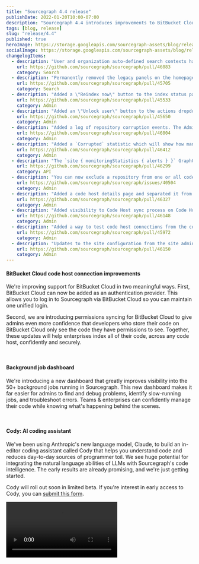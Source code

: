```yaml
---
title: "Sourcegraph 4.4 release"
publishDate: 2022-01-20T10:00-07:00
description: "Sourcegraph 4.4 introduces improvements to BitBucket Cloud support and a new background job dashboard for debugging."
tags: [blog, release]
slug: "release/4.4"
published: true
heroImage: https://storage.googleapis.com/sourcegraph-assets/blog/release-post/4.4/sourcegraph-4-4-hero.png
socialImage: https://storage.googleapis.com/sourcegraph-assets/blog/release-post/4.4/sourcegraph-4-4-hero.png
changelogItems:
  - description: "User and organization auto-defined search contexts have been permanently removed along with the `autoDefinedSearchContexts` GraphQL query. The only auto-defined context now is the `global` context."
    url: https://github.com/sourcegraph/sourcegraph/pull/46083
    category: Search
  - description: "Permanently removed the legacy panels on the homepage (such as recent searches) and removed the setting `experimentalFeatures.showEnterpriseHomePanels`."
    url: https://github.com/sourcegraph/sourcegraph/pull/45705
    category: Search
  - description: "Added a \"Reindex now\" button to the index status page. Admins can now force an immediate reindex of a repository."
    url: https://github.com/sourcegraph/sourcegraph/pull/45533
    category: Admin
  - description: "Added an \"Unlock user\" button to the actions dropdown on the Site Admin Users page. Admins can unlock user accounts that were locked after too many sign-in attempts."
    url: https://github.com/sourcegraph/sourcegraph/pull/45650
    category: Admin
  - description: "Added a log of repository corruption events. The Admin repositories page now shows when a repsository has been detected as corrupt along with that repository's history of corruption."
    url: https://github.com/sourcegraph/sourcegraph/pull/46004
    category: Admin
  - description: "Added a `Corrupted` statistic which will show how many repositories are currently corrupt. The statistic will only be shown if there are any corrupted repositories, otherwise the value will be hidden."
    url: https://github.com/sourcegraph/sourcegraph/pull/46412
    category: Admin
  - description: "The `site { monitoringStatistics { alerts } }` GraphQL query has been deprecated and will no longer return data. The query will be removed entirely in a future release."
    url: https://github.com/sourcegraph/sourcegraph/pull/46299
    category: API
  - description: "You can now exclude a repository from one or all code hosts with the click of a button. Admins can exclude repositories directly on the Repository Options page instead of needing to manually edit the code host configuration."
    url: https://github.com/sourcegraph/sourcegraph/issues/40504
    category: Admin
  - description: "Added a code host details page and separated it from the code host edit page. The new page contains information about a code host, its sync jobs, configuration, the number of synced repositories, and a link to access the list of synced repositories."
    url: https://github.com/sourcegraph/sourcegraph/pull/46327
    category: Admin
  - description: "Added visibility to Code Host sync process on Code Host list page. Now admins can get an insight about sync being started/in progress/finished not only on Code Host details page, but also on a page with an overview of all configured Code Hosts."
    url: https://github.com/sourcegraph/sourcegraph/pull/46148
    category: Admin
  - description: "Added a way to test code host connections from the code host details page. Now admins can check if Sourcegraph can connect to their configured code host directly from the UI."
    url: https://github.com/sourcegraph/sourcegraph/pull/45972
    category: Admin
  - description: "Updates to the site configuration from the site admin panel will now record the user id of the author in the database in the critical_and_site_config.author_user_id column."
    url: https://github.com/sourcegraph/sourcegraph/pull/46150
    category: Admin
---
```


<Badge link="/code-search" text="Code Search" color="cerise" size="small" />

#### BitBucket Cloud code host connection improvements

We're improving support for BitBucket Cloud in two meaningful ways. First, BitBucket Cloud can now be added as an authentication provider. This allows you to log in to Sourcegraph via BitBucket Cloud so you can maintain one unified login. 

Second, we are introducing permissions syncing for BitBucket Cloud to give admins even more confidence that developers who store their code on BitBucket Cloud only see the code they have permissions to see. Together, these updates will help enterprises index all of their code, across any code host, confidently and securely. 

<br />
<Badge link="/code-search" text="Code Search" color="cerise" size="small" />

#### Background job dashboard

We're introducing a new dashboard that greatly improves visibility into the 50+ background jobs running in Sourcegraph. This new dashboard makes it far easier for admins to find and debug problems, identify slow-running jobs, and troubleshoot errors. Teams & enterprises can confidently manage their code while knowing what's happening behind the scenes.

<br />
<Badge link="https://docs.sourcegraph.com/admin/workers" text="Admin" color="violet" size="small" />

#### Cody: AI coding assistant

We've been using Anthropic's new language model, Claude, to build an in-editor coding assistant called Cody that helps you understand code and reduces day-to-day sources of programmer toil. We see huge potential for integrating the natural language abilities of LLMs with Sourcegraph's code intelligence. The early results are already promising, and we're just getting started.

Cody will roll out soon in limited beta. If you're interest in early access to Cody, you can [submit this form](https://sourcegraph.typeform.com/to/pIXTgwrd).

<video controls playsinline mute title="Cody demo" caption="Sourcegraph's new AI coding assistant">
  <source src="https://storage.googleapis.com/sourcegraph-assets/blog/release-post/4.4/cody-demo.mp4" />
</video>

<br />
<Badge link="" text="AI" color="blue" size="small" />